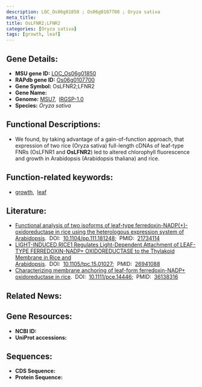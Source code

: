 ```yaml
---
description: LOC_Os06g01850 ; Os06g0107700 ; Oryza sativa
meta_title:
title: OsLFNR2;LFNR2
categories: [Oryza sativa]
tags: [growth, leaf]
---
```


## Gene Details:
- **MSU gene ID:** [LOC_Os06g01850](http://rice.uga.edu/cgi-bin/ORF_infopage.cgi?orf=LOC_Os06g01850)  
- **RAPdb gene ID:** [Os06g0107700](https://rapdb.dna.affrc.go.jp/locus/?name=Os06g0107700)  
- **Gene Symbol:** OsLFNR2;LFNR2
- **Gene Name:**
- **Genome:**  [MSU7](http://rice.uga.edu/),&nbsp;&nbsp;[IRGSP-1.0](https://rapdb.dna.affrc.go.jp/download/irgsp1.html)
- **Species:** *Oryza sativa*

## Functional Descriptions:
   - We found, by taking advantage of a gain-of-function approach, that expression of two rice (Oryza sativa) full-length cDNAs of leaf-type FNRs (OsLFNR1 and **OsLFNR2**) led to altered chlorophyll fluorescence and growth in Arabidopsis (Arabidopsis thaliana) and rice.

## Function-related keywords:
   - [growth](/tags/growth/),&nbsp;&nbsp;[leaf](/tags/leaf/)

## Literature:
   - [Functional analysis of two isoforms of leaf-type ferredoxin-NADP(+)-oxidoreductase in rice using the heterologous expression system of Arabidopsis](https://www.doi.org/10.1104/pp.111.181248).&nbsp;&nbsp;DOI:&nbsp;&nbsp;[10.1104/pp.111.181248](https://www.doi.org/10.1104/pp.111.181248);&nbsp;&nbsp;PMID:&nbsp;&nbsp;[21734114](https://pubmed.ncbi.nlm.nih.gov/21734114/)
   - [LIGHT-INDUCED RICE1 Regulates Light-Dependent Attachment of LEAF-TYPE FERREDOXIN-NADP+ OXIDOREDUCTASE to the Thylakoid Membrane in Rice and Arabidopsis](https://www.doi.org/10.1105/tpc.15.01027).&nbsp;&nbsp;DOI:&nbsp;&nbsp;[10.1105/tpc.15.01027](https://www.doi.org/10.1105/tpc.15.01027);&nbsp;&nbsp;PMID:&nbsp;&nbsp;[26941088](https://pubmed.ncbi.nlm.nih.gov/26941088/)
   - [Characterizing membrane anchoring of leaf-form ferredoxin-NADP+ oxidoreductase in rice](https://www.doi.org/10.1111/pce.14446).&nbsp;&nbsp;DOI:&nbsp;&nbsp;[10.1111/pce.14446](https://www.doi.org/10.1111/pce.14446);&nbsp;&nbsp;PMID:&nbsp;&nbsp;[36138316](https://pubmed.ncbi.nlm.nih.gov/36138316/)

## Related News:

## Gene Resources:
- **NCBI ID:**  []()
- **UniProt accessions:** [](https://www.uniprot.org/uniprotkb//entry)

## Sequences:
- **CDS Sequence:**
- **Protein Sequence:**
